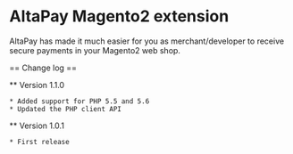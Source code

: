 # AltaPay Magento2 extension

AltaPay has made it much easier for you as merchant/developer to receive secure payments in your Magento2
web shop.


== Change log ==

** Version 1.1.0

    * Added support for PHP 5.5 and 5.6
    * Updated the PHP client API

** Version 1.0.1
    
    * First release


